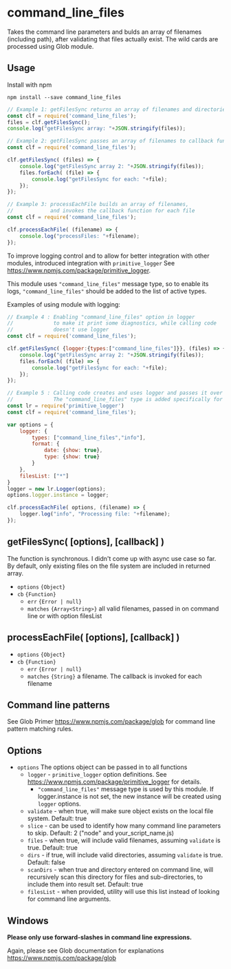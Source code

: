 # command_line_files

Takes the command line parameters and bulds an array of filenames (including path), after validating that files actually exist. The wild cards are processed using Glob module. 


## Usage

Install with npm

```
npm install --save command_line_files
```

```javascript
// Example 1: getFilesSync returns an array of filenames and directories
const clf = require('command_line_files');
files = clf.getFilesSync();
console.log("getFilesSync array: "+JSON.stringify(files));
```

```javascript
// Example 2: getFilesSync passes an array of filenames to callback function
const clf = require('command_line_files');

clf.getFilesSync( (files) => {
	console.log("getFilesSync array 2: "+JSON.stringify(files));
	files.forEach( (file) => {
		console.log("getFilesSync for each: "+file);
	});
});
```

```javascript
// Example 3: processEachFile builds an array of filenames, 
//            and invokes the callback function for each file
const clf = require('command_line_files');

clf.processEachFile( (filename) => {
	console.log("processFiles: "+filename);
});
```

To improve logging control and to allow for better integration with other modules, introduced integration with `primitive_logger` See https://www.npmjs.com/package/primitive_logger. 

This module uses `"command_line_files"` message type, so to enable its logs, `"command_line_files"` should be added to the list of active types.

Examples of using module with logging:

```javascript
// Example 4 : Enabling "command_line_files" option in logger 
//             to make it print some diagnostics, while calling code
//             doesn't use logger
const clf = require('command_line_files');

clf.getFilesSync( {logger:{types:["command_line_files"]}}, (files) => {
	console.log("getFilesSync array 2: "+JSON.stringify(files));
	files.forEach( (file) => {
		console.log("getFilesSync for each: "+file);
	});
});

```

```javascript
// Example 5 : Calling code creates and uses logger and passes it over to CLF module. 
//             The "command_line_files" type is added specifically for CLF module use.
const lr = require('primitive_logger')
const clf = require('command_line_files');

var options = {
	logger: {
		types: ["command_line_files","info"],
		format: { 
			date: {show: true},
			type: {show: true}
		}
	},
	filesList: ["*"]
}
logger = new lr.Logger(options);
options.logger.instance = logger;

clf.processEachFile( options, (filename) => {
    logger.log("info", "Processing file: "+filename);
});
```

## getFilesSync( [options], [callback] )
The function is synchronous. I didn't come up with async use case so far. 
By default, only existing files on the file system are included in returned array.

* `options` `{Object}`
* `cb` `{Function}`
  * `err` `{Error | null}`
  * `matches` `{Array<String>}` all valid filenames, passed in on command line or with option filesList

## processEachFile( [options], [callback] )

* `options` `{Object}`
* `cb` `{Function}`
  * `err` `{Error | null}`
  * `matches` `{String}` a filename. The callback is invoked for each filename

## Command line patterns

See Glob Primer https://www.npmjs.com/package/glob for command line pattern matching rules.

## Options

* `options` The options object can be passed in to all functions
   * `logger` - `primitive_logger` option definitions. See https://www.npmjs.com/package/primitive_logger for details. 
		* `"command_line_files"` message type is used by this module. If logger.instance is not set, the new instance will be created using `logger` options. 
   * `validate` - when true, will make sure object exists on the local file system. Default: true
   * `slice` - can be used to identify how many command line parameters to skip. Default: 2 ("node" and your_script_name.js)
   * `files` - when true, will include valid filenames, assuming `validate` is true. Default: true
   * `dirs` - if true, will include valid directories, assuming `validate` is true. Default: false
   * `scanDirs` - when true and directory entered on command line, will recursively scan this directory for files and sub-directories, to include them into result set. Default: true
   * `filesList` - when provided, utility will use this list instead of looking for command line arguments. 

## Windows

**Please only use forward-slashes in command line expressions.**

Again, please see Glob documentation for explanations https://www.npmjs.com/package/glob 


